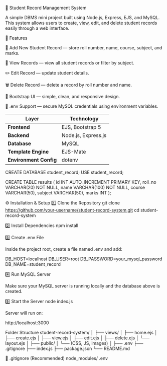 📘 Student Record Management System

A simple DBMS mini project built using Node.js, Express, EJS, and MySQL.
This system allows users to create, view, edit, and delete student records easily through a web interface.

🚀 Features

🧾 Add New Student Record — store roll number, name, course, subject, and marks.

👀 View Records — view all student records or filter by subject.

✏️ Edit Record — update student details.

🗑️ Delete Record — delete a record by roll number and name.

🎨 Bootstrap UI — simple, clean, and responsive design.

🔐 .env Support — secure MySQL credentials using environment variables.

| Layer                  | Technology          |
| ---------------------- | ------------------- |
| **Frontend**           | EJS, Bootstrap 5    |
| **Backend**            | Node.js, Express.js |
| **Database**           | MySQL               |
| **Template Engine**    | EJS-Mate            |
| **Environment Config** | dotenv              |

CREATE DATABASE student_record;
USE student_record;

CREATE TABLE results (
  id INT AUTO_INCREMENT PRIMARY KEY,
  roll_no VARCHAR(20) NOT NULL,
  name VARCHAR(100) NOT NULL,
  course VARCHAR(50),
  subject VARCHAR(50),
  marks INT
);

⚙️ Installation & Setup
1️⃣ Clone the Repository
git clone https://github.com/your-username/student-record-system.git
cd student-record-system

2️⃣ Install Dependencies
npm install

3️⃣ Create .env File

Inside the project root, create a file named .env and add:

DB_HOST=localhost
DB_USER=root
DB_PASSWORD=your_mysql_password
DB_NAME=student_record

4️⃣ Run MySQL Server

Make sure your MySQL server is running locally and the database above is created.

5️⃣ Start the Server
node index.js


Server will run on:

http://localhost:3000

Folder Structure
student-record-system/
│
├── views/
│   ├── home.ejs
│   ├── create.ejs
│   ├── view.ejs
│   ├── edit.ejs
│   ├── delete.ejs
│   └── layout.ejs
│
├── public/
│   └── (CSS, JS, images)
│
├── .env
├── .gitignore
├── index.js
├── package.json
└── README.md

🧾 .gitignore (Recommended)
node_modules/
.env
